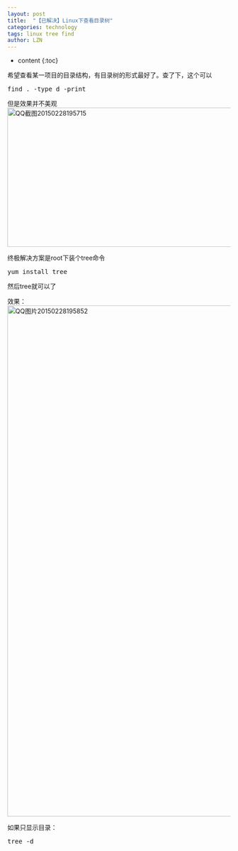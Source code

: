 ```yaml
---
layout: post
title:  "【已解决】Linux下查看目录树" 
categories: technology
tags: linux tree find
author: LZN
---
```


* content
{:toc}

希望查看某一项目的目录结构，有目录树的形式最好了。查了下，这个可以
<pre>find . -type d -print</pre>
但是效果并不美观
<a href="https://raw.githubusercontent.com/Novarizark/Novarizark.github.io/masthttps://raw.githubusercontent.com/Novarizark/Novarizark.github.io/master/uploads/2015/02/QQ截图20150228195715.png"><img class="alignnone size-full wp-image-408" src="https://raw.githubusercontent.com/Novarizark/Novarizark.github.io/masthttps://raw.githubusercontent.com/Novarizark/Novarizark.github.io/master/uploads/2015/02/QQ截图20150228195715.png" alt="QQ截图20150228195715" width="740" height="314" /></a>

终极解决方案是root下装个tree命令
<pre>yum install tree</pre>
然后tree就可以了

效果：
<a href="https://raw.githubusercontent.com/Novarizark/Novarizark.github.io/masthttps://raw.githubusercontent.com/Novarizark/Novarizark.github.io/master/uploads/2015/02/QQ图片20150228195852.png"><img class="alignnone size-full wp-image-409" src="https://raw.githubusercontent.com/Novarizark/Novarizark.github.io/masthttps://raw.githubusercontent.com/Novarizark/Novarizark.github.io/master/uploads/2015/02/QQ图片20150228195852.png" alt="QQ图片20150228195852" width="934" height="1152" /></a>

如果只显示目录：
<pre>tree -d</pre>
